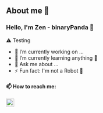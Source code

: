 ## About me 💬 
### Hello, I'm Zen - binaryPanda 🐼

⚠️ Testing

- 🔭 I’m currently working on ...
- 🌱 I’m currently learning anything 🤣
- 💬 Ask me about ...
- ⚡ Fun fact: I'm not a Robot 🤖


#### 📫 How to reach me:

[<img align="left" alt="binaryPanda | LinkedIn" width="22px" src="https://cdn.jsdelivr.net/npm/simple-icons@v3/icons/linkedin.svg" />][linkedin]
<br />



[linkedin]: https://linkedin.com/in/zen29d


<!--
Here are some ideas to get you started:

- 🔭 I’m currently working on ...
- 🌱 I’m currently learning anything 🤣
- 👯 I’m looking to collaborate on ...
- 🤔 I’m looking for help with ...
- 💬 Ask me about ...
- 📫 How to reach me: ...
- 😄 Pronouns: ...
- ⚡ Fun fact: ...
-->
